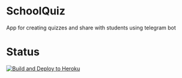 # SchoolQuiz
App for creating quizzes and share with students using telegram bot

# Status

[![Build and Deploy to Heroku](https://github.com/makstetsenko/SchoolQuiz/actions/workflows/quiz-bot-heroku-deploy.yaml/badge.svg)](https://github.com/makstetsenko/SchoolQuiz/actions/workflows/quiz-bot-heroku-deploy.yaml)